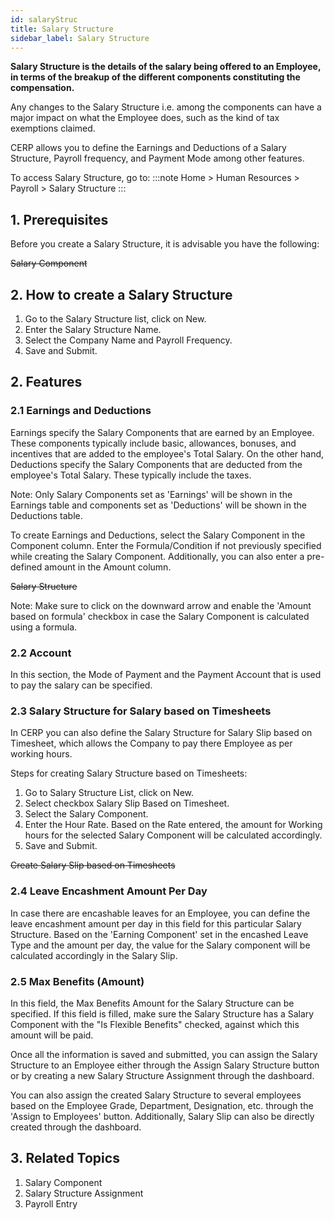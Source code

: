```yaml
---
id: salaryStruc
title: Salary Structure
sidebar_label: Salary Structure
---
```


**Salary Structure is the details of the salary being offered to an Employee, in terms of the breakup of the different components constituting the compensation.**

Any changes to the Salary Structure i.e. among the components can have a major impact on what the Employee does, such as the kind of tax exemptions claimed.

CERP allows you to define the Earnings and Deductions of a Salary Structure, Payroll frequency, and Payment Mode among other features.

To access Salary Structure, go to:
:::note
Home > Human Resources > Payroll > Salary Structure
:::

## 1. Prerequisites

Before you create a Salary Structure, it is advisable you have the following:

~~Salary Component~~

## 2. How to create a Salary Structure

1. Go to the Salary Structure list, click on New.
1. Enter the Salary Structure Name.
1. Select the Company Name and Payroll Frequency.
1. Save and Submit.

## 2. Features

### 2.1 Earnings and Deductions

Earnings specify the Salary Components that are earned by an Employee. These components typically include basic, allowances, bonuses, and incentives that are added to the employee's Total Salary. On the other hand, Deductions specify the Salary Components that are deducted from the employee's Total Salary. These typically include the taxes.

Note: Only Salary Components set as 'Earnings' will be shown in the Earnings table and components set as 'Deductions' will be shown in the Deductions table.

To create Earnings and Deductions, select the Salary Component in the Component column. Enter the Formula/Condition if not previously specified while creating the Salary Component. Additionally, you can also enter a pre-defined amount in the Amount column.

~~Salary Structure~~

Note: Make sure to click on the downward arrow and enable the 'Amount based on formula' checkbox in case the Salary Component is calculated using a formula.

### 2.2 Account

In this section, the Mode of Payment and the Payment Account that is used to pay the salary can be specified.

### 2.3 Salary Structure for Salary based on Timesheets

In CERP you can also define the Salary Structure for Salary Slip based on Timesheet, which allows the Company to pay there Employee as per working hours.

Steps for creating Salary Structure based on Timesheets:

1. Go to Salary Structure List, click on New.
1. Select checkbox Salary Slip Based on Timesheet.
1. Select the Salary Component.
1. Enter the Hour Rate. Based on the Rate entered, the amount for Working hours for the selected Salary Component will be calculated accordingly.
1. Save and Submit.

~~Create Salary Slip based on Timesheets~~

### 2.4 Leave Encashment Amount Per Day

In case there are encashable leaves for an Employee, you can define the leave encashment amount per day in this field for this particular Salary Structure. Based on the 'Earning Component' set in the encashed Leave Type and the amount per day, the value for the Salary component will be calculated accordingly in the Salary Slip.

### 2.5 Max Benefits (Amount)

In this field, the Max Benefits Amount for the Salary Structure can be specified. If this field is filled, make sure the Salary Structure has a Salary Component with the "Is Flexible Benefits" checked, against which this amount will be paid.

Once all the information is saved and submitted, you can assign the Salary Structure to an Employee either through the Assign Salary Structure button or by creating a new Salary Structure Assignment through the dashboard.

You can also assign the created Salary Structure to several employees based on the Employee Grade, Department, Designation, etc. through the 'Assign to Employees' button. Additionally, Salary Slip can also be directly created through the dashboard.

## 3. Related Topics

1. Salary Component
1. Salary Structure Assignment
1. Payroll Entry
